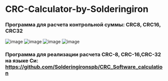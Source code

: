 # CRC-Calculator-by-Solderingiron
### Программа для расчета контрольной суммы: CRC8, CRC16, CRC32
![image](https://github.com/Solderingironspb/CRC-Calculator-by-Solderingiron/assets/68805120/1e67b93d-767c-4168-9f0a-a5bbb7761187)
![image](https://github.com/Solderingironspb/CRC-Calculator-by-Solderingiron/assets/68805120/90f6b715-1d2b-495d-ab27-7979341f83c2)
![image](https://github.com/Solderingironspb/CRC-Calculator-by-Solderingiron/assets/68805120/71292ae7-fd75-4338-aa5a-416ec5d8bcb4)
![image](https://github.com/Solderingironspb/CRC-Calculator-by-Solderingiron/assets/68805120/f4621ceb-43f3-45fa-b4e8-79a81a9d6b53)
### Программа для реализации расчета CRC-8, CRC-16,CRC-32 на языке Си: https://github.com/Solderingironspb/CRC_Software_calculation




